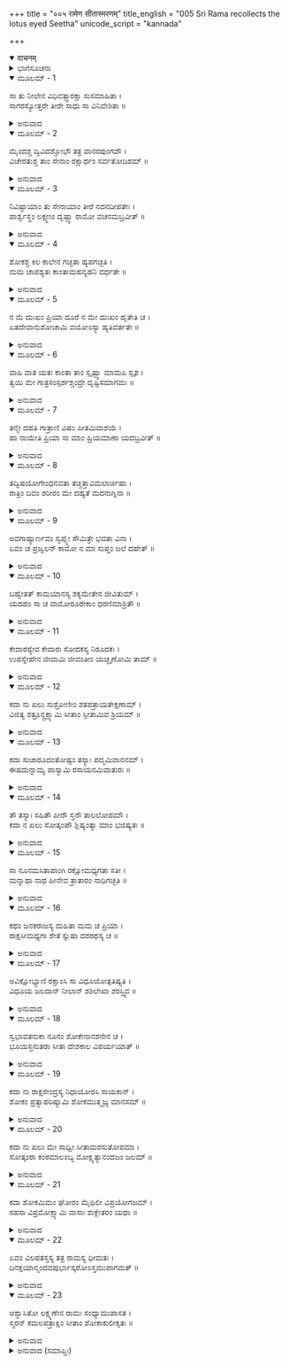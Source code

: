 +++
title = "००५ रामेण सीतास्मरणम्"
title_english = "005 Sri Rama recollects the lotus eyed Seetha"
unicode_script = "kannada"

+++
<details open><summary>वाचनम्</summary>

<div class="audioEmbed"  caption="श्रीराम-हरिसीताराममूर्ति-घनपाठिभ्यां वचनम्" src="https://archive.org/download/Ramayana-recitation-Sriram-harisItArAmamUrti-Ghanapaati-v2/Kanda_6/Kanda_6_YK-005-Sri_Rama_recollects_the_lotus-eyed_Seetha.mp3"></div>
</details>



<details><summary>ಭಾಗಸೂಚನಾ</summary>

ಶ್ರೀರಾಮನು ಸೀತೆಗಾಗಿ ಶೋಕಿಸಿದುದು
</details>

<details open><summary>ಮೂಲಮ್ - 1</summary>

ಸಾ ತು ನೀಲೇನ  ವಿಧಿವತ್ಸ್ವಾರಕ್ಷಾ ಸುಸಮಾಹಿತಾ ।  
ಸಾಗರಸ್ಯೋತ್ತರೇ ತೀರೇ ಸಾಧು ಸಾ ವಿನಿವೇಶಿತಾ ॥
</details>

<details><summary>ಅನುವಾದ</summary>

ವಿಧಿವತ್ತಾಗಿ ರಕ್ಷಣೆಯ ವ್ಯವಸ್ಥೆ ಮಾಡಿ ಆ ಹೆಚ್ಚು ಜಾಗ್ರತವಾಗಿರುವ ವಾನರ ಸೈನ್ಯವನ್ನು ನೀಲನು ಸಮುದ್ರ ತೀರದಲ್ಲಿ ಚೆನ್ನಾಗಿ ನೆಲೆಗೊಳಿಸಿದನು.॥1॥
</details>

<details open><summary>ಮೂಲಮ್ - 2</summary>

ಮೈಂದಶ್ಚ ದ್ವಿವಿದಶ್ಚೋಭೌ ತತ್ರ ವಾನರಪುಂಗವೌ ।  
ವಿಚೇರತುಶ್ಚ ತಾಂ ಸೇನಾಂ ರಕ್ಷಾರ್ಥಂ ಸರ್ವತೋದಿಶಮ್ ॥
</details>

<details><summary>ಅನುವಾದ</summary>

ಮೈಂದ ಮತ್ತು ದ್ವಿವಿದ ಇಬ್ಬರು ಪ್ರಮುಖ ವಾನರವೀರರು ಆ ಸೈನ್ಯದ ರಕ್ಷಣೆಗಾಗಿ ಎಲ್ಲೆಡೆ ಸುತ್ತಾಡುತ್ತಾ ಇದ್ದರು.॥2॥
</details>

<details open><summary>ಮೂಲಮ್ - 3</summary>

ನಿವಿಷ್ಟಾಯಾಂ ತು ಸೇನಾಯಾಂ ತೀರೆ ನದನದೀಪತೇಃ ।  
ಪಾರ್ಶ್ವಸ್ಥಂ ಲಕ್ಷ್ಮಣಂ ದೃಷ್ಟ್ವಾ ರಾಮೋ ವಚನಮಬ್ರವೀತ್ ॥
</details>

<details><summary>ಅನುವಾದ</summary>

ಸಮುದ್ರತೀರದಲ್ಲಿ ಸೈನ್ಯದ ಶಿಬಿರ ಹೂಡಿದಾಗ ಶ್ರೀರಾಮಚಂದ್ರನು ತನ್ನ ಬಳಿ ಕುಳಿತಿರುವ ಲಕ್ಷ್ಮಣನ ಕಡೆಗೆ ನೋಡಿ ಇಂತೆಂದನು.॥3॥
</details>

<details open><summary>ಮೂಲಮ್ - 4</summary>

ಶೋಕಶ್ಚ ಕಿಲ ಕಾಲೇನ ಗಚ್ಛತಾ ಹ್ಯಪಗಚ್ಛತಿ ।  
ಮಮ ಚಾಪಶ್ಯತಃ ಕಾಂತಾಮಹನ್ಯಹನಿ ವರ್ಧತೇ ॥
</details>

<details><summary>ಅನುವಾದ</summary>

ಸುಮಿತ್ರಾನಂದನನೇ! ಶೋಕವು ಸಮಯಕಳೆದಂತೆ ತಾನಾಗಿ ದೂರವಾಗುತ್ತದೆ ಎಂದು ಹೇಳಲಾಗುತ್ತದೆ. ಆದರೆ ನನ್ನ ಶೋಕವಾದರೋ ನನ್ನ ಪ್ರಾಣವಲ್ಲಭೆಯನ್ನು ನೋಡದೆ ದಿನ-ದಿನವೂ ಹೆಚ್ಚುತ್ತಲೇ ಇದೆ.॥4॥
</details>

<details open><summary>ಮೂಲಮ್ - 5</summary>

ನ ಮೆ ದುಃಖಂ ಪ್ರಿಯಾ ದೂರೆ ನ ಮೇ ದುಃಖಂ ಹೃತೇತಿ ಚ ।  
ಏತದೇವಾನುಶೋಚಾಮಿ ವಯೋಽಸ್ಯಾ ಹ್ಯತಿವರ್ತತೇ ॥
</details>

<details><summary>ಅನುವಾದ</summary>

ನನ್ನ ಪ್ರಿಯೆ ನನ್ನಿಂದ ದೂರವಾಗಿದ್ದಾಳೆ ಎಂಬ ದುಃಖ ನನಗಿಲ್ಲ. ಆಕೆಯ ಅಪಹರಣವಾಗಿದೆ ಎಂಬುದರ ದುಃಖವೂ ನನಗಿಲ್ಲ. ಆದರೆ ಆಕೆಯು ಬದುಕಿರಲು ನಿಶ್ಚಿತಗೊಳಿಸಿದ ಅವಧಿಯು ಬೇಗನೇ ಮುಗಿಯುತ್ತಾ ಇದೆಯಲ್ಲ ಇದಕ್ಕಾಗಿ ನಾನು ಪದೇ-ಪದೇ ಶೋಕದಲ್ಲಿ ಮುಳುಗಿದ್ದೇನೆ.॥5॥
</details>

<details open><summary>ಮೂಲಮ್ - 6</summary>

ವಾಹಿ ವಾತ ಯತಃ ಕಾಂತಾ  ತಾಂ ಸ್ಪೃಷ್ಟ್ವಾ ಮಾಮಪಿ ಸ್ಪೃಶ ।  
ತ್ವಯಿ ಮೇ ಗಾತ್ರಸಂಸ್ಪರ್ಶಶ್ಚಂದ್ರೇ ದೃಷ್ಟಿಸಮಾಗಮಃ ॥
</details>

<details><summary>ಅನುವಾದ</summary>

ಗಾಳಿಯೇ! ನನ್ನ ಪ್ರಾಣವಲ್ಲಭೆ ಇರುವಲ್ಲಿ ಬೀಸಿ, ಆಕೆಯನ್ನು ಸ್ಪರ್ಶಿಸಿ ನನ್ನನ್ನು ಸ್ಪರ್ಶಿಸು. ಆ ಸ್ಥಿತಿಯಲ್ಲಿ ನೀನು ನನ್ನನ್ನು ಸ್ಪರ್ಶಿಸಿದುದು ಚಂದ್ರನಿಂದ ಆಗುವ ದೃಷ್ಟಿಸಂಯೋಗದಂತೆ ನನ್ನ ಎಲ್ಲ ಸಂತಾಪಗಳು ದೂರ ಮಾಡುವುದು ಹಾಗೂ ಆಹ್ಲಾದಜನಕವಾಗುವುದು.॥6॥
</details>

<details open><summary>ಮೂಲಮ್ - 7</summary>

ತನ್ಮೇ ದಹತಿ ಗಾತ್ರಾಣಿ  ವಿಷಂ ಪೀತಮಿವಾಶಯೆ ।  
ಹಾ ನಾಯೇತಿ ಪ್ರಿಯಾ ಸಾ ಮಾಂ ಹ್ರಿಯಮಾಣಾ ಯದಬ್ರವೀತ್ ॥
</details>

<details><summary>ಅನುವಾದ</summary>

ಅಪಹರಣದ ಸಮಯ ನನ್ನ ಪ್ರಿಯ ಸೀತೆಯು ‘ಹಾನಾಥ!’ ಎಂದು ಕೂಗಿದ ದನಿಯು, ನುಂಗಿದ ಹೊಟ್ಟೆಯೊಳಗೆ ಇರುವ ವಿಷದಂತೆ ನನ್ನ ಸರ್ವಾಂಗ ವನ್ನೂ ಸುಡುತ್ತಾ ಇದೆ.॥7॥
</details>

<details open><summary>ಮೂಲಮ್ - 8</summary>

ತದ್ವಿಷಯೋಗೇಂಧನವತಾ  ತಚ್ಚಿತ್ತಾವಿಮಲಾರ್ಚಿಷಾ ।  
ರಾತ್ರಿಂ ದಿವಂ ಶರೀರಂ ಮೇ ದಹ್ಯತೆ ಮದನಾಗ್ನಿನಾ ॥
</details>

<details><summary>ಅನುವಾದ</summary>

ಪ್ರಿಯತಮೆಯ ವಿಯೋಗವೇ ಇದರ ಉರುವಲಾಗಿದೆ, ಆಕೆಯ ಚಿಂತೆಯೇ ಅದರ ಜ್ವಾಲೆಯಾಗಿದೆ, ಆ ಪ್ರೇಮಾಗ್ನಿಯು ನನ್ನ ಶರೀರವನ್ನು ಹಗಲು-ರಾತ್ರಿ ಸುಡುತ್ತಾ ಇದೆ.॥8॥
</details>

<details open><summary>ಮೂಲಮ್ - 9</summary>

ಅವಗಾಹ್ಯಾರ್ಣವಂ ಸ್ವಪ್ಸ್ಯೇ ಸೌಮಿತ್ರೇ ಭವತಾ ವಿನಾ ।  
ಏವಂ ಚ ಪ್ರಜ್ವಲನ್ ಕಾಮೋ ನ ಮಾ ಸುಪ್ತಂ ಜಲೆ ದಹೇತ್ ॥
</details>

<details><summary>ಅನುವಾದ</summary>

ಸುಮಿತ್ರಾನಂದನ! ನೀನು ಇಲ್ಲೇ ಇರು. ನಾನು ನಿನ್ನನ್ನು ಬಿಟ್ಟು ಒಬ್ಬನೇ ಸಮುದ್ರದೊಳಗೆ ನುಗ್ಗಿ ಮಲಗುವೆನು. ಹೀಗೆ ನೀರಿನಲ್ಲಿ ಮಲಗಿದಾಗ ಈ ಉರಿಯುವ ಪ್ರೇಮಾಗ್ನಿಯು ನನ್ನನ್ನು ಸುಡಲಾರದು.॥9॥
</details>

<details open><summary>ಮೂಲಮ್ - 10</summary>

ಬಹ್ವೇತತ್ ಕಾಮಯಾನಸ್ಯ ಶಕ್ಯಮೇತೇನ ಜೀವಿತುಮ್ ।  
ಯದಹಂ ಸಾ ಚ ವಾಮೋರೂರೇಕಾಂ ಧರಣಿಮಾಶ್ರಿತೌ ॥
</details>

<details><summary>ಅನುವಾದ</summary>

ನಾನು ಮತ್ತು ಆ ವಾಮೋರು ಸೀತೆಯು ಒಂದೇ ನೆಲದಲ್ಲಿ ಮಲಗುತ್ತೇವೆ. ಪ್ರಿಯತಮೆಯ ಸಂಯೋಗವನ್ನು ಇಚ್ಛಿಸುವ ವಿರಹಿಯಾದ ನನಗೆ ಇಷ್ಟೇ ಸಾಕಾಗಿದೆ. ಇದರಿಂದಲೇ ನಾನು ಬದುಕಿರಬಲ್ಲೆ.॥10॥
</details>

<details open><summary>ಮೂಲಮ್ - 11</summary>

ಕೇದಾರಸ್ಯೇವ ಕೇದಾರಃ ಸೋದಕಸ್ಯ ನಿರೂದಕಃ ।  
ಉಪಸ್ನೇಹೇನ ಜೀವಾಮಿ ಜೀವಂತೀಂ ಯಚ್ಛೃಣೋಮಿ ತಾಮ್ ॥
</details>

<details><summary>ಅನುವಾದ</summary>

ನೀರಿನಿಂದ ತುಂಬಿದ ಹೊಲದ ಸಂಪರ್ಕದಿಂದ ನೀರಿಲ್ಲದ ಹೊಲದ ಪೈರು ಕೂಡ ಸಾಯದೆ ಬೆಳೆಯುತ್ತದೆ; ಹಾಗೆಯೇ ಸೀತೆಯು ಈಗಲೂ ಬದುಕಿದ್ದಾಳೆ ಎಂದು ಕೇಳುವುದರಿಂದಲೇ ನಾನು ಬದುಕಿರಬಲ್ಲೆನು.॥11॥
</details>

<details open><summary>ಮೂಲಮ್ - 12</summary>

ಕದಾ ನು ಖಲು ಸುಶ್ರೋಣೀಂ ಶತಪತ್ರಾಯತೇಕ್ಷಣಾಮ್ ।  
ವಿಜಿತ್ಯ ಶತ್ರೂನ್ದ್ರಕ್ಷ್ಯಾಮಿ ಸೀತಾಂ ಸ್ಫೀತಾಮಿವ ಶ್ರಿಯಮ್ ॥
</details>

<details><summary>ಅನುವಾದ</summary>

ಶತ್ರುಗಳನ್ನು ನಾನು ಸೋಲಿಸಿ ಸಮೃದ್ಧಶಾಲಿನೀ ರಾಜ್ಯಲಕ್ಷ್ಮಿಯಂತಿರುವ ಕಮಲನಯನೀ ಸುಂದರ ಸೀತೆಯನ್ನು ನೋಡುವ ಸಮಯ ಯಾವಾಗ ಬರುವುದೋ.॥12॥
</details>

<details open><summary>ಮೂಲಮ್ - 13</summary>

ಕದಾ ಸುಚಾರೂದಂತೋಷ್ಟಂ ತಸ್ಯಾಃ ಪದ್ಮಮಿವಾನನಮ್ ।  
ಈಷದುನ್ನಾಮ್ಯ ಪಾಸ್ಯಾಮಿ ರಸಾಯನಮಿವಾತುರಃ ॥
</details>

<details><summary>ಅನುವಾದ</summary>

ರೋಗಿಯು ರಸಾಯನ ಕುಡಿಯುವಂತೆಯೇ ನಾನು ಸುಂದರ ಹಲ್ಲುಗಳುಳ್ಳ ಮನೋಹರ ತುಟಿಗಳಿಂದ ಕೂಡಿದ ಸೀತೆಯ ಪ್ರಫುಲ್ಲ ಕಮಲದಂತಹ ಮುಖವನ್ನು ಸ್ವಲ್ಪ ಮೇಲಕ್ಕೆತ್ತಿ ಚುಂಬಿಸುವೆನು.॥13॥
</details>

<details open><summary>ಮೂಲಮ್ - 14</summary>

ತೌ ತಸ್ಯಾಃ ಸಹಿತೌ ಪೀನೌ ಸ್ತನೌ ತಾಲಲೋಪಮೌ ।  
ಕದಾ ನ ಖಲು ಸೋತ್ಕಂಪೌ ಶ್ಲಿಷ್ಯಂತ್ಯಾ ಮಾಂ ಭಜಿಷ್ಯತಃ ॥
</details>

<details><summary>ಅನುವಾದ</summary>

ನನ್ನನ್ನು ಅಲಂಗಿಸುತ್ತಿರುವ ಸೀತೆಯ ಪರಸ್ಪರ ಹೊಂದಿಕೊಂಡ ತಾಲಫಲದಂತೆ ಗುಂಡಾಗಿ ಹಾಗೂ ದಪ್ಪವಾಗಿರುವ ಎರಡೂ ಸ್ತನಗಳು ಕೊಂಚ ಕಂಪನದಿಂದ ನನಗೆ ಯಾವಾಗ ಸ್ಪರ್ಶಿಸುವವೋ.॥14॥
</details>

<details open><summary>ಮೂಲಮ್ - 15</summary>

ಸಾ ನೂನಮಸಿತಾಪಾಂಗಿ  ರಕ್ಷೋಮಧ್ಯಗತಾ ಸತೀ ।  
ಮನ್ನಾಥಾ ನಾಥ ಹೀನೇವ ತ್ರಾತಾರಂ ನಾಧಿಗಚ್ಛತಿ ॥
</details>

<details><summary>ಅನುವಾದ</summary>

ಕಾಡಿಗೆಯಂತೆ ಕಣ್ಣುಳ್ಳ ಸತೀ-ಸಾಧ್ವೀ ಸೀತೆಗೆ ನಾನು ನಾಥನಾಗಿದ್ದರೂ ಇಂದು ಅವಳು ಅನಾಥಳಂತೆ ರಾಕ್ಷಸರ ನಡುವೆ ಸಿಲುಕಿ ನಿಶ್ಚಯವಾಗಿ ಯಾರೂ ರಕ್ಷಕರಿಲ್ಲದೇ ಇರಬಹುದು.॥15॥
</details>

<details open><summary>ಮೂಲಮ್ - 16</summary>

ಕಥಂ ಜನಕರಾಜಸ್ಯ ದುಹಿತಾ ಮಮ ಚ ಪ್ರಿಯಾ ।  
ರಾಕ್ಷಸೀಮಧ್ಯಗಾ ಶೇತೆ ಸ್ನುಷಾ ದಶರಥಸ್ಯ ಚ ॥
</details>

<details><summary>ಅನುವಾದ</summary>

ಜನಕರಾಜನ ಪುತ್ರಿ, ದಶರಥ ಮಹಾರಾಜರ ಸೊಸೆ, ನನ್ನ ಪ್ರಿಯತಮೆ ಸೀತೆಯು ರಾಕ್ಷಸಿಯರ ನಡುವೆ ಹೇಗೆ ಮಲಗುತ್ತಿರಬಹುದೋ.॥16॥
</details>

<details open><summary>ಮೂಲಮ್ - 17</summary>

ಅವಿಕ್ಷೋಭ್ಯಾಣಿ ರಕ್ಷಾಂಸಿ ಸಾ ವಿಧೂಯೋತ್ಪತಿಷ್ಯತಿ ।  
ವಿಧೂಯ ಜಲದಾನ್ ನೀಲಾನ್ ಶಶಿಲೇಖಾ ಶರಸ್ತ್ವಿವ ॥
</details>

<details><summary>ಅನುವಾದ</summary>

ಶರತ್ಕಾಲದ ಚಂದ್ರಲೇಖೆಯು ಕರಿಮೋಡಗಳಿಂದ ಮುಕ್ತವಾಗುವಂತೆ ನಾನು ರಾಕ್ಷಸರನ್ನು ವಿನಾಶಗೈದು ಸೀತೆಯನ್ನು ಉದ್ಧರಿಸುವ ಸಮಯ ಎಂದು ಬರುವುದೋ.॥17॥
</details>

<details open><summary>ಮೂಲಮ್ - 18</summary>

ಸ್ವಭಾವತನುಕಾ ನೂನಂ ಶೋಕೇನಾನಶನೇನ ಚ ।  
ಭೂಯಸ್ತನುತರಾ ಸೀತಾ ದೇಶಕಾಲ ವಿಪರ್ಯಯಾತ್ ॥
</details>

<details><summary>ಅನುವಾದ</summary>

ಸ್ವಾಭಾವಿಕವಾಗಿಯೇ ತೆಳ್ಳಗೆ ಶರೀರವುಳ್ಳ ಸೀತೆಯು ವಿಪರೀತ ದೇಶಕಾಲದಲ್ಲಿ ಸಿಲುಕಿದ್ದರಿಂದ ಖಂಡಿತವಾಗಿ ಶೋಕ ಮತ್ತು ಉಪಾಸಮಾಡಿ ಇನ್ನೂ ತೆಳ್ಳಗೆ ಆಗಿರಬಹುದು.॥18॥
</details>

<details open><summary>ಮೂಲಮ್ - 19</summary>

ಕದಾ ನು ರಾಕ್ಷಸೇಂದ್ರಸ್ಯ ನಿಧಾಯೋರಸಿ ಸಾಯಕಾನ್ ।  
ಶೋಕಂ ಪ್ರತ್ಯಾಹರಿಷ್ಯಾಮಿ ಶೋಕಮುತ್ಮೃಜ್ಯ ಮಾನಸಮ್ ॥
</details>

<details><summary>ಅನುವಾದ</summary>

ರಾಕ್ಷಸರಾಜ ರಾವಣನ ಎದೆಗೆ ನನ್ನ ಬಾಣಗಳನ್ನು ನೆಟ್ಟು, ನನ್ನ ಮಾನಸಿಕ ಶೋಕವನ್ನು ನಿವಾರಿಸಿ ಎಂದು ಸೀತೆಯ ಶೋಕವನ್ನು ದೂರಗೊಳಿಸುವೆನೋ.॥19॥
</details>

<details open><summary>ಮೂಲಮ್ - 20</summary>

ಕದಾ ನು ಖಲು ಮೇ ಸಾಧ್ವೀ ಸೀತಾಮರಸುತೋಪಮಾ ।  
ಸೋತ್ಕಂಠಾ ಕಂಠಮಾಲಂಬ್ಯ ಮೋಕ್ಷ್ಯತ್ಯಾನಂದಜಂ ಜಲಮ್ ॥
</details>

<details><summary>ಅನುವಾದ</summary>

ದೇವಕನ್ಯೆಯಂತೆ ಸುಂದರಳಾದ ನನ್ನ ಸತೀ-ಸಾಧ್ವೀ ಸೀತೆಯು ಉತ್ಕಂಠತೆಯಿಂದ ನನ್ನನ್ನು ಅಪ್ಪಿಕೊಂಡು ಕಣ್ಣುಗಳಿಂದ ಎಂದು ಆನಂದಾಶ್ರುಗಳನ್ನು ಸುರಿಸುವಳು.॥20॥
</details>

<details open><summary>ಮೂಲಮ್ - 21</summary>

ಕದಾ ಶೋಕಮಿಮಂ ಘೋರಂ ಮೈಥಿಲೀ ವಿಪ್ರಯೋಗಜಮ್ ।  
ಸಹಸಾ ವಿಪ್ರಮೋಕ್ಷ್ಯಾಮಿ ವಾಸಾಃ ಶುಕ್ಲೇತರಂ ಯಥಾ ॥
</details>

<details><summary>ಅನುವಾದ</summary>

ಮಿಥಿಲೇಶ ಕುಮಾರಿಯ ವಿಯೋಗದಿಂದ ಆಗುವ ಈ ಭಯಂಕರ ಶೋಕವನ್ನು ಕೊಳೆ ಬಟ್ಟೆಯಂತೆ ಕೂಡಲೇ ತ್ಯಜಿಸುವ ಸಮಯ ಎಂದು ಬರುವುದೋ.॥21॥
</details>

<details open><summary>ಮೂಲಮ್ - 22</summary>

ಏವಂ ವಿಲಪತಸ್ತಸ್ಯ ತತ್ರ ರಾಮಸ್ಯ ಧೀಮತಃ ।  
ದಿನಕ್ಷಯಾನ್ಮಂದವಪುರ್ಭಾಸ್ಕರೋಽಸ್ತಮುಪಾಗಮತ್ ॥
</details>

<details><summary>ಅನುವಾದ</summary>

ಹಗಲು ಮುಗಿದಾಗ ಮಂದಕಿರಣಗಳುಳ್ಳ ಸೂರ್ಯನು ಅಸ್ತಾಚಲಕ್ಕೆ ಸರಿದರೂ ಬುದ್ಧಿವಂತ ಶ್ರೀರಾಮನು ಅಲ್ಲಿ ಈ ಪ್ರಕಾರ ವಿಲಾಪಮಾಡುತ್ತಲೇ ಇದ್ದನು.॥22॥
</details>

<details open><summary>ಮೂಲಮ್ - 23</summary>

ಆಶ್ವಾಸಿತೋ ಲಕ್ಷ್ಮಣೇನ ರಾಮಃ ಸಂಧ್ಯಾಮುಪಾಸತ ।  
ಸ್ಮರನ್ ಕಮಲಪತ್ರಾಕ್ಷಿಂ ಸೀತಾಂ ಶೋಕಾಕುಲೀಕೃತಃ ॥
</details>

<details><summary>ಅನುವಾದ</summary>

ಆಗ ಲಕ್ಷ್ಮಣನು ಧೈರ್ಯತುಂಬಿದಾಗ ಶೋಕದಿಂದ ವ್ಯಾಕುಲನಾದ ಶ್ರೀರಾಮನು ಕಮಲನಯನೀ ಸೀತೆಯನ್ನು ಚಿಂತಿಸುತ್ತಾ ಸಂಧ್ಯೋಪಾಸನೆ ಮಾಡಿದನು.॥23॥
</details>

<details><summary>ಅನುವಾದ (ಸಮಾಪ್ತಿಃ)</summary>

ಶ್ರೀವಾಲ್ಮೀಕಿ ವಿರಚಿತ ಆರ್ಷರಾಮಾಯಣ ಆದಿಕಾವ್ಯದ ಯುದ್ಧಕಾಂಡದಲ್ಲಿ ಐದನೆಯ ಸರ್ಗ ಪೂರ್ಣವಾಯಿತು.॥5॥
</details>
